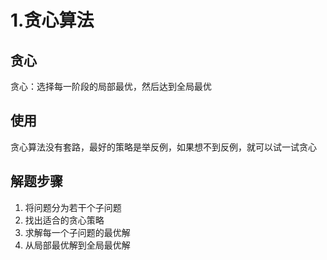 # 1.贪心算法

## 贪心

贪心：选择每一阶段的局部最优，然后达到全局最优

## 使用

贪心算法没有套路，最好的策略是举反例，如果想不到反例，就可以试一试贪心

## 解题步骤

1. 将问题分为若干个子问题
2. 找出适合的贪心策略
3. 求解每一个子问题的最优解
4. 从局部最优解到全局最优解
